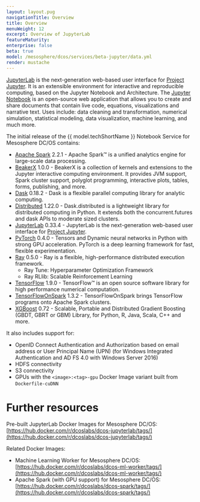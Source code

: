 ```yaml
---
layout: layout.pug
navigationTitle: Overview
title: Overview
menuWeight: 12
excerpt: Overview of JupyterLab
featureMaturity:
enterprise: false
beta: true
model: /mesosphere/dcos/services/beta-jupyter/data.yml
render: mustache
---
```


[JupyterLab](https://github.com/jupyterlab/jupyterlab) is the next-generation web-based user interface for [Project Jupyter](http://jupyter.org). It is an extensible environment for interactive and reproducible computing, based on the Jupyter Notebook and Architecture. The [Jupyter Notebook](https://github.com/jupyter/notebook) is an open-source web application that allows you to create and share documents that contain live code, equations, visualizations and narrative text. Uses include: data cleaning and transformation, numerical simulation, statistical modeling, data visualization, machine learning, and much more.

The initial release of the {{ model.techShortName }} Notebook Service for Mesosphere DC/OS contains:

* [Apache Spark](https://spark.apache.org/docs/2.2.1) 2.2.1 -
Apache Spark™ is a unified analytics engine for large-scale data processing.
* [BeakerX](http://beakerx.com) 1.0.0 -
BeakerX is a collection of kernels and extensions to the Jupyter interactive computing environment. It provides JVM support, Spark cluster support, polyglot programming, interactive plots, tables, forms, publishing, and more.
* [Dask](https://dask.readthedocs.io) 0.18.2 -
Dask is a flexible parallel computing library for analytic computing.
* [Distributed](https://distributed.readthedocs.io) 1.22.0 -
Dask.distributed is a lightweight library for distributed computing in Python. It extends both the concurrent.futures and dask APIs to moderate sized clusters.
* [JupyterLab](https://jupyterlab.readthedocs.io) 0.33.4 -
JupyterLab is the next-generation web-based user interface for [Project Jupyter](https://jupyter.org).
* [PyTorch](https://pytorch.org) 0.4.0 -
Tensors and Dynamic neural networks in Python with strong GPU acceleration. PyTorch is a deep learning framework for fast, flexible experimentation.
* [Ray](https://ray.readthedocs.io) 0.5.0 -
Ray is a flexible, high-performance distributed execution framework.
  * Ray Tune: Hyperparameter Optimization Framework
  * Ray RLlib: Scalable Reinforcement Learning
* [TensorFlow](https://www.tensorflow.org) 1.9.0 -
TensorFlow™ is an open source software library for high performance numerical computation.
* [TensorFlowOnSpark](https://github.com/yahoo/TensorFlowOnSpark) 1.3.2 -
TensorFlowOnSpark brings TensorFlow programs onto Apache Spark clusters.
* [XGBoost](https://xgboost.ai) 0.72 -
Scalable, Portable and Distributed Gradient Boosting (GBDT, GBRT or GBM) Library, for Python, R, Java, Scala, C++ and more.

It also includes support for:
* OpenID Connect Authentication and Authorization based on email address or User Principal Name (UPN) (for Windows Integrated Authentication and AD FS 4.0 with Windows Server 2016)
* HDFS connectivity
* S3 connectivity
* GPUs with the `<image>:<tag>-gpu` Docker Image variant built from `Dockerfile-cuDNN`

# Further resources
Pre-built JupyterLab Docker Images for Mesosphere DC/OS: [https://hub.docker.com/r/dcoslabs/dcos-jupyterlab/tags/](https://hub.docker.com/r/dcoslabs/dcos-jupyterlab/tags/)

Related Docker Images:
 * Machine Learning Worker for Mesosphere DC/OS: [https://hub.docker.com/r/dcoslabs/dcos-ml-worker/tags/](https://hub.docker.com/r/dcoslabs/dcos-ml-worker/tags/)
 * Apache Spark (with GPU support) for Mesosphere DC/OS: [https://hub.docker.com/r/dcoslabs/dcos-spark/tags/](https://hub.docker.com/r/dcoslabs/dcos-spark/tags/)

